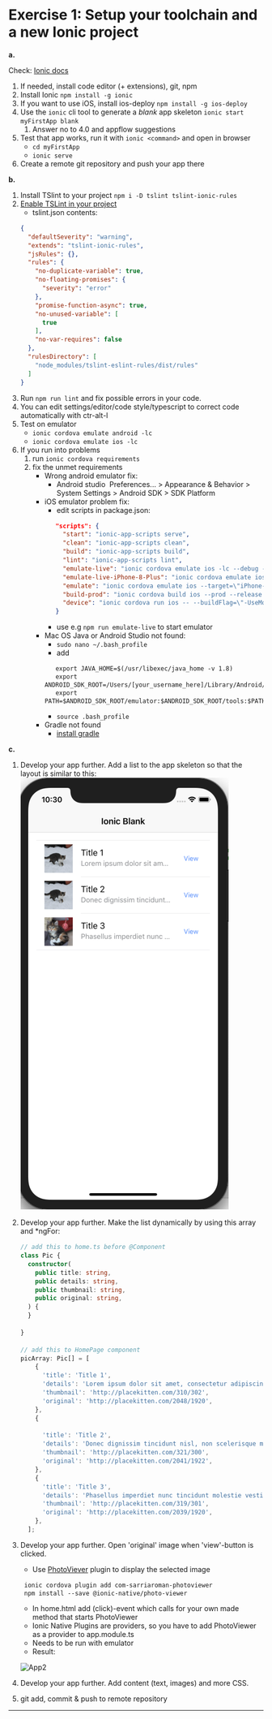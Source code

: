 # Exercise 1: Setup your toolchain and a new Ionic project

**a.**

Check: [Ionic docs](https://ionicframework.com/getting-started#cli)

1. If needed, install code editor (+ extensions), git, npm
1. Install Ionic `npm install -g ionic`
1. If you want to use iOS, install ios-deploy `npm install -g ios-deploy`
1. Use the `ionic` cli tool to generate a _blank_ app skeleton `ionic start myFirstApp blank`
   1. Answer no to 4.0 and appflow suggestions 
1. Test that app works, run it with `ionic <command>` and open in browser
   - `cd myFirstApp`
   - `ionic serve`
1. Create a remote git repository and push your app there

**b.**  
1. Install TSlint to your project `npm i -D tslint tslint-ionic-rules` 
1. [Enable TSLint in your project](https://www.jetbrains.com/help/webstorm/tslint.html)
   - tslint.json contents:
   ```json
   {
     "defaultSeverity": "warning",
     "extends": "tslint-ionic-rules",
     "jsRules": {},
     "rules": {
       "no-duplicate-variable": true,
       "no-floating-promises": {
         "severity": "error"
       },
       "promise-function-async": true,
       "no-unused-variable": [
         true
       ],
       "no-var-requires": false
     },
     "rulesDirectory": [
       "node_modules/tslint-eslint-rules/dist/rules"
     ]
   }
   ```
1. Run `npm run lint` and fix possible errors in your code.
1. You can edit settings/editor/code style/typescript to correct code automatically with ctr-alt-l
1. Test on emulator
   - `ionic cordova emulate android -lc`
   - `ionic cordova emulate ios -lc`
1. If you run into problems
   1. run `ionic cordova requirements`
   1. fix the unmet requirements
      - Wrong android emulator fix:
         - Android studio  Preferences... > Appearance & Behavior > System Settings > Android SDK > SDK Platform
      - iOS emulator problem fix:
         - edit scripts in package.json:
         ```json
            "scripts": {
              "start": "ionic-app-scripts serve",
              "clean": "ionic-app-scripts clean",
              "build": "ionic-app-scripts build",
              "lint": "ionic-app-scripts lint",
              "emulate-live": "ionic cordova emulate ios -lc --debug --target=\"iPhone-X\" -- --buildFlag=\"-UseModernBuildSystem=0\"",
              "emulate-live-iPhone-8-Plus": "ionic cordova emulate ios -lc --target=\"iPhone-8-Plus\" -- --buildFlag=\"-UseModernBuildSystem=0\"",
              "emulate": "ionic cordova emulate ios --target=\"iPhone-X\" -- --buildFlag=\"-UseModernBuildSystem=0\"",
              "build-prod": "ionic cordova build ios --prod --release -- --buildFlag=\"-UseModernBuildSystem=0\"",
              "device": "ionic cordova run ios -- --buildFlag=\"-UseModernBuildSystem=0\""
            }            
         ```
         - use e.g `npm run emulate-live` to start emulator
      - Mac OS Java or Android Studio not found:
         - `sudo nano ~/.bash_profile`
         - add 
         ```text
            export JAVA_HOME=$(/usr/libexec/java_home -v 1.8)
            export ANDROID_SDK_ROOT=/Users/[your_username_here]/Library/Android/sdk
            export PATH=$ANDROID_SDK_ROOT/emulator:$ANDROID_SDK_ROOT/tools:$PATH
         ```
         - `source .bash_profile`
      - Gradle not found
         - [install gradle](https://gradle.org/install/)

**c.**

1. Develop your app further. Add a list to the app skeleton so that the layout is similar to this: 
![View 1](./images/app1.png)
1. Develop your app further. Make the list dynamically by using this array and *ngFor:
    ```typescript
    // add this to home.ts before @Component
    class Pic {
      constructor(
        public title: string,
        public details: string,
        public thumbnail: string,
        public original: string,
      ) {
      }
    
    }
    
    // add this to HomePage component
    picArray: Pic[] = [
        {
          'title': 'Title 1',
          'details': 'Lorem ipsum dolor sit amet, consectetur adipiscing elit. Duis sodales enim eget leo condimentum vulputate. Sed lacinia consectetur fermentum. Vestibulum lobortis purus id nisi mattis posuere. Praesent sagittis justo quis nibh ullamcorper, eget elementum lorem consectetur. Pellentesque eu consequat justo, eu sodales eros.',
          'thumbnail': 'http://placekitten.com/310/302',
          'original': 'http://placekitten.com/2048/1920',
        },
        {
    
          'title': 'Title 2',
          'details': 'Donec dignissim tincidunt nisl, non scelerisque massa pharetra ut. Sed vel velit ante. Aenean quis viverra magna. Praesent eget cursus urna. Ut rhoncus interdum dolor non tincidunt. Sed vehicula consequat facilisis. Pellentesque pulvinar sem nisl, ac vestibulum erat rhoncus id. Vestibulum tincidunt sapien eu ipsum tincidunt pulvinar. ',
          'thumbnail': 'http://placekitten.com/321/300',
          'original': 'http://placekitten.com/2041/1922',
        },
        {
          'title': 'Title 3',
          'details': 'Phasellus imperdiet nunc tincidunt molestie vestibulum. Donec dictum suscipit nibh. Sed vel velit ante. Aenean quis viverra magna. Praesent eget cursus urna. Ut rhoncus interdum dolor non tincidunt. Sed vehicula consequat facilisis. Pellentesque pulvinar sem nisl, ac vestibulum erat rhoncus id. ',
          'thumbnail': 'http://placekitten.com/319/301',
          'original': 'http://placekitten.com/2039/1920',
        },
      ];
    ```
1. Develop your app further. Open 'original' image when 'view'-button is clicked.
   - Use [PhotoViever](https://ionicframework.com/docs/native/photo-viewer/) plugin to display the selected image
   ```text
    ionic cordova plugin add com-sarriaroman-photoviewer
    npm install --save @ionic-native/photo-viewer
    ```
    - In home.html add (click)-event which calls for your own made method that starts PhotoViewer 
    - Ionic Native Plugins are providers, so you have to add PhotoViewer as a provider to app.module.ts
    - Needs to be run with emulator
    - Result:
    
    ![App2](./images/app2.png)
1. Develop your app further. Add content (text, images) and more CSS.
1. git add, commit & push to remote repository 

---